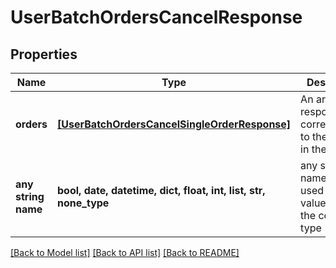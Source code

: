 # UserBatchOrdersCancelResponse


## Properties
Name | Type | Description | Notes
------------ | ------------- | ------------- | -------------
**orders** | [**[UserBatchOrdersCancelSingleOrderResponse]**](UserBatchOrdersCancelSingleOrderResponse.md) | An array of responses corresponding to the orders in the request. | 
**any string name** | **bool, date, datetime, dict, float, int, list, str, none_type** | any string name can be used but the value must be the correct type | [optional]

[[Back to Model list]](../README.md#documentation-for-models) [[Back to API list]](../README.md#documentation-for-api-endpoints) [[Back to README]](../README.md)


